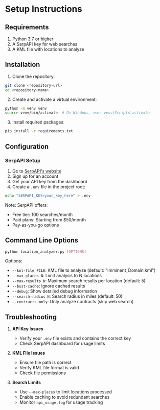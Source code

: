 # Setup Instructions

## Requirements

1. Python 3.7 or higher
2. A SerpAPI key for web searches
3. A KML file with locations to analyze

## Installation

1. Clone the repository:
```bash
git clone <repository-url>
cd <repository-name>
```

2. Create and activate a virtual environment:
```bash
python -m venv venv
source venv/bin/activate  # On Windows, use: venv\Scripts\activate
```

3. Install required packages:
```bash
pip install -r requirements.txt
```

## Configuration

### SerpAPI Setup

1. Go to [SerpAPI's website](https://serpapi.com/)
2. Sign up for an account
3. Get your API key from the dashboard
4. Create a `.env` file in the project root:
```bash
echo "SERPAPI_KEY=your_key_here" > .env
```

Note: SerpAPI offers:
- Free tier: 100 searches/month
- Paid plans: Starting from $50/month
- Pay-as-you-go options

## Command Line Options

```bash
python location_analyzer.py [OPTIONS]
```

Options:
- `--kml-file FILE`: KML file to analyze (default: "Imminent_Domain.kml")
- `--max-places N`: Limit analysis to N locations
- `--max-results N`: Maximum search results per location (default: 5)
- `--bust-cache`: Ignore cached results
- `--debug`: Show detailed debug information
- `--search-radius N`: Search radius in miles (default: 50)
- `--contracts-only`: Only analyze contracts (skip web search)

## Troubleshooting

1. **API Key Issues**
   - Verify your `.env` file exists and contains the correct key
   - Check SerpAPI dashboard for usage limits

2. **KML File Issues**
   - Ensure file path is correct
   - Verify KML file format is valid
   - Check file permissions

3. **Search Limits**
   - Use `--max-places` to limit locations processed
   - Enable caching to avoid redundant searches
   - Monitor `api_usage.log` for usage tracking 